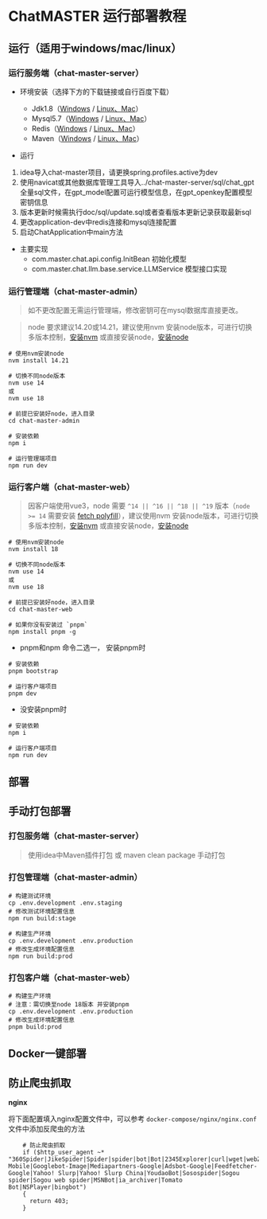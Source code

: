 # ChatMASTER 运行部署教程

## 运行（适用于windows/mac/linux）

### 运行服务端（chat-master-server）
- 环境安装（选择下方的下载链接或自行百度下载）
    - Jdk1.8（[Windows](https://www.oracle.com/java/technologies/downloads/#java8) / [Linux、Mac](https://www.oracle.com/java/technologies/downloads/#java8)）
    - Mysql5.7（[Windows](https://dev.mysql.com/downloads/installer/) / [Linux、Mac](https://dev.mysql.com/downloads/mysql/5.7.html)）
    - Redis（[Windows](https://github.com/microsoftarchive/redis/releases) / [Linux、Mac](https://redis.io/download)）
    - Maven（[Windows](https://maven.apache.org/download.cgi) / [Linux、Mac](https://maven.apache.org/download.cgi)）

- 运行

1. idea导入chat-master项目，请更换spring.profiles.active为dev
2. 使用navicat或其他数据库管理工具导入../chat-master-server/sql/chat_gpt全量sql文件，在gpt_model配置可运行模型信息，在gpt_openkey配置模型密钥信息
3. 版本更新时候需执行doc/sql/update.sql或者查看版本更新记录获取最新sql
4. 更改application-dev中redis连接和mysql连接配置
5. 启动ChatApplication中main方法

- 主要实现
    - com.master.chat.api.config.InitBean 初始化模型
    - com.master.chat.llm.base.service.LLMService 模型接口实现

### 运行管理端（chat-master-admin）
> 如不更改配置无需运行管理端，修改密钥可在mysql数据库直接更改。

> node 要求建议14.20或14.21，建议使用nvm 安装node版本，可进行切换多版本控制，[安装nvm](https://github.com/nvm-sh/nvm) 或直接安装node，[安装node](https://nodejs.org/zh-cn/download)


```shell
# 使用nvm安装node
nvm install 14.21

# 切换不同node版本
nvm use 14 
或
nvm use 18

# 前提已安装好node，进入目录
cd chat-master-admin

# 安装依赖
npm i

# 运行管理端项目
npm run dev
```

### 运行客户端（chat-master-web）
> 因客户端使用vue3，node 需要 `^14 || ^16 || ^18 || ^19` 版本（`node >= 14` 需要安装 [fetch polyfill](https://github.com/developit/unfetch#usage-as-a-polyfill)），建议使用nvm 安装node版本，可进行切换多版本控制，[安装nvm](https://github.com/nvm-sh/nvm) 或直接安装node，[安装node](https://nodejs.org/zh-cn/download)

```shell
# 使用nvm安装node
nvm install 18

# 切换不同node版本
nvm use 14 
或
nvm use 18

# 前提已安装好node，进入目录
cd chat-master-web

# 如果你没有安装过 `pnpm`
npm install pnpm -g
```
- pnpm和npm 命令二选一， 安装pnpm时

```shell
# 安装依赖
pnpm bootstrap

# 运行客户端项目
pnpm dev
```
- 没安装pnpm时

```shell
# 安装依赖
npm i

# 运行客户端项目
npm run dev
```

## 部署

## 手动打包部署

### 打包服务端（chat-master-server）
> 使用idea中Maven插件打包 或 maven clean package 手动打包

### 打包管理端（chat-master-admin）
```shell
# 构建测试环境
cp .env.development .env.staging
# 修改测试环境配置信息 
npm run build:stage

# 构建生产环境
cp .env.development .env.production
# 修改生成环境配置信息
npm run build:prod
```

### 打包客户端（chat-master-web）
```shell
# 构建生产环境
# 注意：需切换至node 18版本 并安装pnpm
cp .env.development .env.production
# 修改生成环境配置信息
pnpm build:prod
```

## Docker一键部署

## 防止爬虫抓取

**nginx**

将下面配置填入nginx配置文件中，可以参考 `docker-compose/nginx/nginx.conf` 文件中添加反爬虫的方法

```
    # 防止爬虫抓取
    if ($http_user_agent ~* "360Spider|JikeSpider|Spider|spider|bot|Bot|2345Explorer|curl|wget|webZIP|qihoobot|Baiduspider|Googlebot|Googlebot-Mobile|Googlebot-Image|Mediapartners-Google|Adsbot-Google|Feedfetcher-Google|Yahoo! Slurp|Yahoo! Slurp China|YoudaoBot|Sosospider|Sogou spider|Sogou web spider|MSNBot|ia_archiver|Tomato Bot|NSPlayer|bingbot")
    {
      return 403;
    }
```